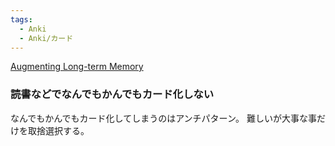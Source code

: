 ```yaml
---
tags:
  - Anki
  - Anki/カード
---
```

[Augmenting Long-term Memory](https://augmentingcognition.com/ltm.html)

### 読書などでなんでもかんでもカード化しない

なんでもかんでもカード化してしまうのはアンチパターン。
難しいが大事な事だけを取捨選択する。

